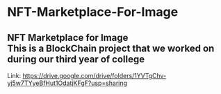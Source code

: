 # NFT-Marketplace-For-Image
NFT Marketplace for Image <br>
This is a BlockChain project that we worked on during our third year of college
----------------
Link: https://drive.google.com/drive/folders/1YVTgChv-yj5w7TYyeBfHut1OdatjKFgF?usp=sharing
